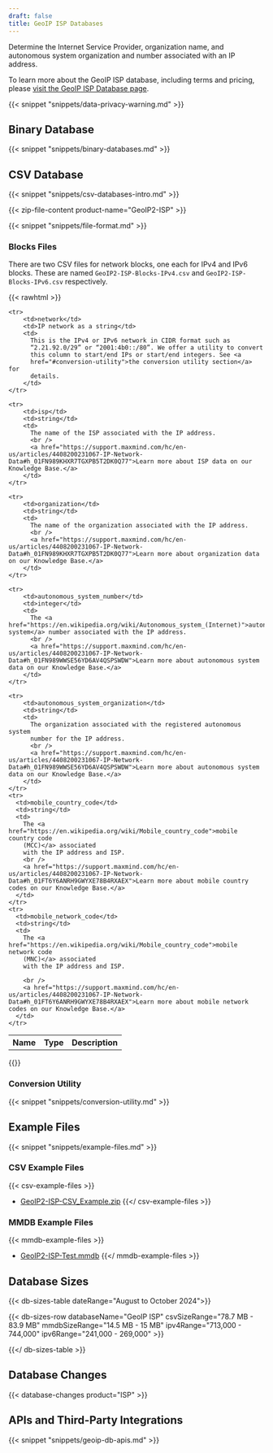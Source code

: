 ```yaml
---
draft: false
title: GeoIP ISP Databases
---
```


Determine the Internet Service Provider, organization name, and autonomous
system organization and number associated with an IP address.

To learn more about the GeoIP ISP database, including terms and pricing, please
[visit the GeoIP ISP Database page](https://www.maxmind.com/en/geoip2-isp-database).

{{< snippet "snippets/data-privacy-warning.md" >}}

## Binary Database

{{< snippet "snippets/binary-databases.md" >}}

## CSV Database

{{< snippet "snippets/csv-databases-intro.md" >}}

{{< zip-file-content product-name="GeoIP2-ISP" >}}

{{< snippet "snippets/file-format.md" >}}

### Blocks Files

There are two CSV files for network blocks, one each for IPv4 and IPv6 blocks.
These are named `GeoIP2-ISP-Blocks-IPv4.csv` and `GeoIP2-ISP-Blocks-IPv6.csv`
respectively.

{{< rawhtml >}}

<div class="table">
<table>
  <tbody>
    <tr>
        <th>Name</th>
        <th>Type</th>
        <th>Description</th>
    </tr>

    <tr>
        <td>network</td>
        <td>IP network as a string</td>
        <td>
          This is the IPv4 or IPv6 network in CIDR format such as
          “2.21.92.0/29” or “2001:4b0::/80”. We offer a utility to convert
          this column to start/end IPs or start/end integers. See <a
          href="#conversion-utility">the conversion utility section</a> for
          details.
        </td>
    </tr>

    <tr>
        <td>isp</td>
        <td>string</td>
        <td>
          The name of the ISP associated with the IP address.
          <br />
          <a href="https://support.maxmind.com/hc/en-us/articles/4408200231067-IP-Network-Data#h_01FN989KHXR7TGXPB5T2DK0Q77">Learn more about ISP data on our Knowledge Base.</a>
        </td>
    </tr>

    <tr>
        <td>organization</td>
        <td>string</td>
        <td>
          The name of the organization associated with the IP address.
          <br />
          <a href="https://support.maxmind.com/hc/en-us/articles/4408200231067-IP-Network-Data#h_01FN989KHXR7TGXPB5T2DK0Q77">Learn more about organization data on our Knowledge Base.</a>
        </td>
    </tr>

    <tr>
        <td>autonomous_system_number</td>
        <td>integer</td>
        <td>
          The <a href="https://en.wikipedia.org/wiki/Autonomous_system_(Internet)">autonomous system</a> number associated with the IP address.
          <br />
          <a href="https://support.maxmind.com/hc/en-us/articles/4408200231067-IP-Network-Data#h_01FN989WWSE56YD6AV4QSPSWDW">Learn more about autonomous system data on our Knowledge Base.</a>
        </td>
    </tr>

    <tr>
        <td>autonomous_system_organization</td>
        <td>string</td>
        <td>
          The organization associated with the registered autonomous system
          number for the IP address.
          <br />
          <a href="https://support.maxmind.com/hc/en-us/articles/4408200231067-IP-Network-Data#h_01FN989WWSE56YD6AV4QSPSWDW">Learn more about autonomous system data on our Knowledge Base.</a>
        </td>
    </tr>
    <tr>
      <td>mobile_country_code</td>
      <td>string</td>
      <td>
        The <a href="https://en.wikipedia.org/wiki/Mobile_country_code">mobile country code
        (MCC)</a> associated
        with the IP address and ISP.
        <br />
        <a href="https://support.maxmind.com/hc/en-us/articles/4408200231067-IP-Network-Data#h_01FT6Y6ANRH9GWYXE78B4RXAEX">Learn more about mobile country codes on our Knowledge Base.</a>
      </td>
    </tr>
    <tr>
      <td>mobile_network_code</td>
      <td>string</td>
      <td>
        The <a href="https://en.wikipedia.org/wiki/Mobile_country_code">mobile network code
        (MNC)</a> associated
        with the IP address and ISP.

        <br />
        <a href="https://support.maxmind.com/hc/en-us/articles/4408200231067-IP-Network-Data#h_01FT6Y6ANRH9GWYXE78B4RXAEX">Learn more about mobile network codes on our Knowledge Base.</a>
      </td>
    </tr>

  </tbody>
</table>
</div>
{{</ rawhtml >}}

### Conversion Utility

{{< snippet "snippets/conversion-utility.md" >}}

## Example Files

{{< snippet "snippets/example-files.md" >}}

### CSV Example Files

{{< csv-example-files >}}

- [GeoIP2-ISP-CSV_Example.zip](/static/GeoIP2-ISP-CSV_Example.zip)
  {{</ csv-example-files >}}

### MMDB Example Files

{{< mmdb-example-files >}}

- [GeoIP2-ISP-Test.mmdb](https://github.com/maxmind/MaxMind-DB/blob/main/test-data/GeoIP2-ISP-Test.mmdb)
  {{</ mmdb-example-files >}}

## Database Sizes

<!-- prettier-ignore-start -->

{{< db-sizes-table dateRange="August to October 2024">}}

  {{< db-sizes-row
  databaseName="GeoIP ISP"
  csvSizeRange="78.7 MB - 83.9 MB"
  mmdbSizeRange="14.5 MB - 15 MB"
  ipv4Range="713,000 - 744,000"
  ipv6Range="241,000 - 269,000" >}}

{{</ db-sizes-table >}}
<!-- prettier-ignore-end -->

## Database Changes

{{< database-changes product="ISP" >}}

## APIs and Third-Party Integrations

{{< snippet "snippets/geoip-db-apis.md" >}}
